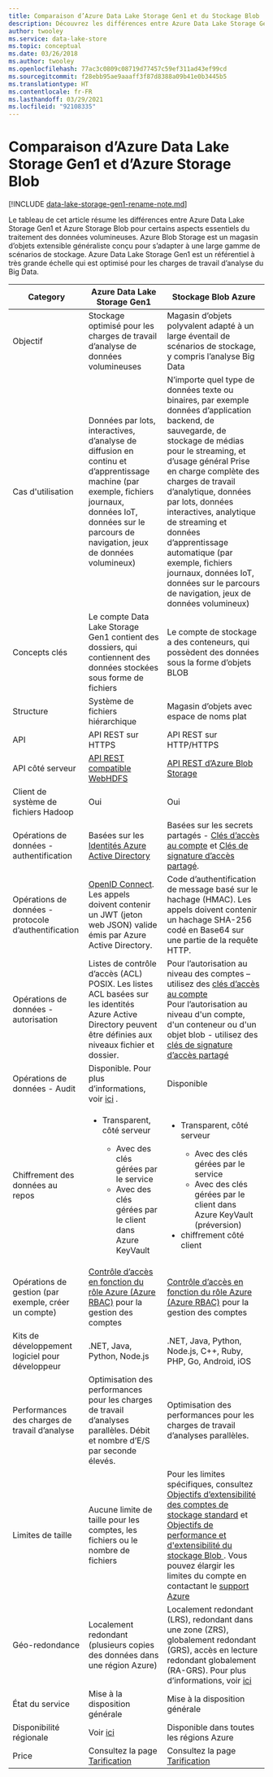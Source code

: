 ```yaml
---
title: Comparaison d’Azure Data Lake Storage Gen1 et du Stockage Blob
description: Découvrez les différences entre Azure Data Lake Storage Gen1 et le service Stockage Blob Azure pour certains aspects essentiels du traitement de Big Data.
author: twooley
ms.service: data-lake-store
ms.topic: conceptual
ms.date: 03/26/2018
ms.author: twooley
ms.openlocfilehash: 77ac3c0809c08719d77457c59ef311ad43ef99cd
ms.sourcegitcommit: f28ebb95ae9aaaff3f87d8388a09b41e0b3445b5
ms.translationtype: HT
ms.contentlocale: fr-FR
ms.lasthandoff: 03/29/2021
ms.locfileid: "92108335"
---
```

# <a name="comparing-azure-data-lake-storage-gen1-and-azure-blob-storage"></a>Comparaison d’Azure Data Lake Storage Gen1 et d’Azure Storage Blob

[!INCLUDE [data-lake-storage-gen1-rename-note.md](../../includes/data-lake-storage-gen1-rename-note.md)] 

Le tableau de cet article résume les différences entre Azure Data Lake Storage Gen1 et Azure Storage Blob pour certains aspects essentiels du traitement des données volumineuses. Azure Blob Storage est un magasin d’objets extensible généraliste conçu pour s’adapter à une large gamme de scénarios de stockage. Azure Data Lake Storage Gen1 est un référentiel à très grande échelle qui est optimisé pour les charges de travail d’analyse du Big Data.

| Category | Azure Data Lake Storage Gen1 | Stockage Blob Azure |
| -------- | ---------------------------- | ------------------ |
| Objectif |Stockage optimisé pour les charges de travail d’analyse de données volumineuses |Magasin d’objets polyvalent adapté à un large éventail de scénarios de stockage, y compris l’analyse Big Data |
| Cas d'utilisation |Données par lots, interactives, d’analyse de diffusion en continu et d’apprentissage machine (par exemple, fichiers journaux, données IoT, données sur le parcours de navigation, jeux de données volumineux) |N’importe quel type de données texte ou binaires, par exemple données d’application backend, de sauvegarde, de stockage de médias pour le streaming, et d’usage général Prise en charge complète des charges de travail d’analytique, données par lots, données interactives, analytique de streaming et données d’apprentissage automatique (par exemple, fichiers journaux, données IoT, données sur le parcours de navigation, jeux de données volumineux) |
| Concepts clés |Le compte Data Lake Storage Gen1 contient des dossiers, qui contiennent des données stockées sous forme de fichiers |Le compte de stockage a des conteneurs, qui possèdent des données sous la forme d’objets BLOB |
| Structure |Système de fichiers hiérarchique |Magasin d’objets avec espace de noms plat |
| API |API REST sur HTTPS |API REST sur HTTP/HTTPS |
| API côté serveur |[API REST compatible WebHDFS](/rest/api/datalakestore/) |[API REST d’Azure Blob Storage](/rest/api/storageservices/Blob-Service-REST-API) |
| Client de système de fichiers Hadoop |Oui |Oui |
| Opérations de données - authentification |Basées sur les [Identités Azure Active Directory](../active-directory/develop/authentication-vs-authorization.md) |Basées sur les secrets partagés - [Clés d’accès au compte](../storage/common/storage-account-keys-manage.md) et [Clés de signature d’accès partagé](../storage/common/storage-sas-overview.md). |
| Opérations de données - protocole d’authentification |[OpenID Connect](https://openid.net/connect/). Les appels doivent contenir un JWT (jeton web JSON) valide émis par Azure Active Directory.|Code d’authentification de message basé sur le hachage (HMAC). Les appels doivent contenir un hachage SHA-256 codé en Base64 sur une partie de la requête HTTP. |
| Opérations de données - autorisation |Listes de contrôle d’accès (ACL) POSIX.  Les listes ACL basées sur les identités Azure Active Directory peuvent être définies aux niveaux fichier et dossier. |Pour l’autorisation au niveau des comptes – utilisez des [clés d’accès au compte](../storage/common/storage-account-keys-manage.md)<br>Pour l’autorisation au niveau d'un compte, d'un conteneur ou d'un objet blob - utilisez des [clés de signature d’accès partagé](../storage/common/storage-sas-overview.md) |
| Opérations de données - Audit |Disponible. Pour plus d’informations, voir [ici](data-lake-store-diagnostic-logs.md) . |Disponible |
| Chiffrement des données au repos |<ul><li>Transparent, côté serveur</li> <ul><li>Avec des clés gérées par le service</li><li>Avec des clés gérées par le client dans Azure KeyVault</li></ul></ul> |<ul><li>Transparent, côté serveur</li> <ul><li>Avec des clés gérées par le service</li><li>Avec des clés gérées par le client dans Azure KeyVault (préversion)</li></ul><li>chiffrement côté client</li></ul> |
| Opérations de gestion (par exemple, créer un compte) |[Contrôle d’accès en fonction du rôle Azure (Azure RBAC)](../role-based-access-control/overview.md) pour la gestion des comptes |[Contrôle d’accès en fonction du rôle Azure (Azure RBAC)](../role-based-access-control/overview.md) pour la gestion des comptes |
| Kits de développement logiciel pour développeur |.NET, Java, Python, Node.js |.NET, Java, Python, Node.js, C++, Ruby, PHP, Go, Android, iOS |
| Performances des charges de travail d’analyse |Optimisation des performances pour les charges de travail d’analyses parallèles. Débit et nombre d’E/S par seconde élevés. |Optimisation des performances pour les charges de travail d’analyses parallèles. |
| Limites de taille |Aucune limite de taille pour les comptes, les fichiers ou le nombre de fichiers |Pour les limites spécifiques, consultez [Objectifs d’extensibilité des comptes de stockage standard](../storage/common/scalability-targets-standard-account.md) et [Objectifs de performance et d'extensibilité du stockage Blob ](../storage/blobs/scalability-targets.md). Vous pouvez élargir les limites du compte en contactant le [support Azure](https://azure.microsoft.com/support/faq/) |
| Géo-redondance |Localement redondant (plusieurs copies des données dans une région Azure) |Localement redondant (LRS), redondant dans une zone (ZRS), globalement redondant (GRS), accès en lecture redondant globalement (RA-GRS). Pour plus d’informations, voir [ici](../storage/common/storage-redundancy.md) |
| État du service |Mise à la disposition générale |Mise à la disposition générale |
| Disponibilité régionale |Voir [ici](https://azure.microsoft.com/regions/#services) |Disponible dans toutes les régions Azure |
| Price |Consultez la page [Tarification](https://azure.microsoft.com/pricing/details/data-lake-store/) |Consultez la page [Tarification](https://azure.microsoft.com/pricing/details/storage/) |